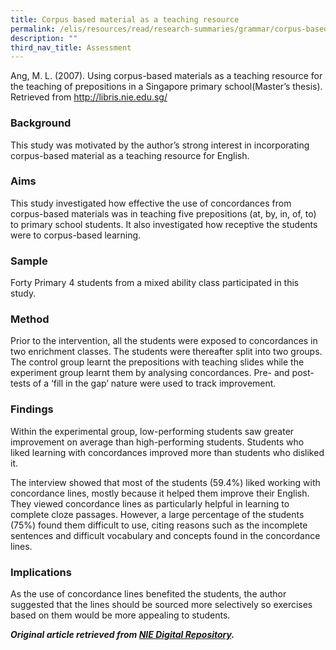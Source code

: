 ```yaml
---
title: Corpus based material as a teaching resource
permalink: /elis/resources/read/research-summaries/grammar/corpus-based-material-as-a-teaching-resource/
description: ""
third_nav_title: Assessment
---
```

Ang, M. L. (2007). Using corpus-based materials as a teaching resource for the teaching of prepositions in a Singapore primary school(Master’s thesis). Retrieved from http://libris.nie.edu.sg/

### Background

This study was motivated by the author’s strong interest in incorporating corpus-based material as a teaching resource for English.

### Aims

This study investigated how effective the use of concordances from corpus-based materials was in teaching five prepositions (at, by, in, of, to) to primary school students. It also investigated how receptive the students were to corpus-based learning.

 ### Sample

Forty Primary 4 students from a mixed ability class participated in this study.

### Method

Prior to the intervention, all the students were exposed to concordances in two enrichment classes. The students were thereafter split into two groups. The control group learnt the prepositions with teaching slides while the experiment group learnt them by analysing concordances. Pre- and post-tests of a ‘fill in the gap’ nature were used to track improvement.

### Findings

Within the experimental group, low-performing students saw greater improvement on average than high-performing students. Students who liked learning with concordances improved more than students who disliked it.

The interview showed that most of the students (59.4%) liked working with concordance lines, mostly because it helped them improve their English. They viewed concordance lines as particularly helpful in learning to complete cloze passages. However, a large percentage of the students (75%) found them difficult to use, citing reasons such as the incomplete sentences and difficult vocabulary and concepts found in the concordance lines.

### Implications

As the use of concordance lines benefited the students, the author suggested that the lines should be sourced more selectively so exercises based on them would be more appealing to students.


**_Original article retrieved from [NIE Digital Repository](https://repository.nie.edu.sg/)._**